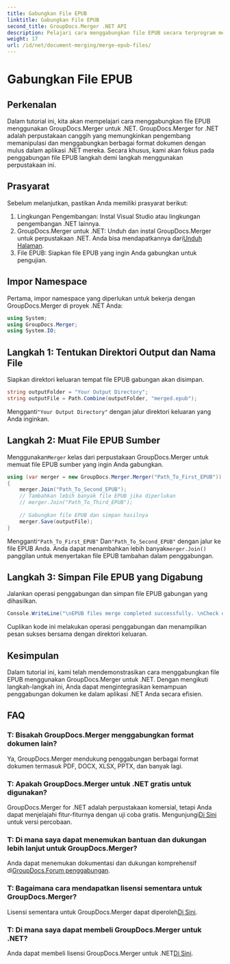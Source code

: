```yaml
---
title: Gabungkan File EPUB
linktitle: Gabungkan File EPUB
second_title: GroupDocs.Merger .NET API
description: Pelajari cara menggabungkan file EPUB secara terprogram menggunakan GroupDocs.Merger untuk .NET. Ikuti tutorial langkah demi langkah kami.
weight: 17
url: /id/net/document-merging/merge-epub-files/
---
```


# Gabungkan File EPUB

## Perkenalan
Dalam tutorial ini, kita akan mempelajari cara menggabungkan file EPUB menggunakan GroupDocs.Merger untuk .NET. GroupDocs.Merger for .NET adalah perpustakaan canggih yang memungkinkan pengembang memanipulasi dan menggabungkan berbagai format dokumen dengan mulus dalam aplikasi .NET mereka. Secara khusus, kami akan fokus pada penggabungan file EPUB langkah demi langkah menggunakan perpustakaan ini.
## Prasyarat
Sebelum melanjutkan, pastikan Anda memiliki prasyarat berikut:
1. Lingkungan Pengembangan: Instal Visual Studio atau lingkungan pengembangan .NET lainnya.
2.  GroupDocs.Merger untuk .NET: Unduh dan instal GroupDocs.Merger untuk perpustakaan .NET. Anda bisa mendapatkannya dari[Unduh Halaman](https://releases.groupdocs.com/merger/net/).
3. File EPUB: Siapkan file EPUB yang ingin Anda gabungkan untuk pengujian.

## Impor Namespace
Pertama, impor namespace yang diperlukan untuk bekerja dengan GroupDocs.Merger di proyek .NET Anda:
```csharp
using System; 
using GroupDocs.Merger;
using System.IO;
```
## Langkah 1: Tentukan Direktori Output dan Nama File
Siapkan direktori keluaran tempat file EPUB gabungan akan disimpan.
```csharp
string outputFolder = "Your Output Directory";
string outputFile = Path.Combine(outputFolder, "merged.epub");
```
 Mengganti`"Your Output Directory"` dengan jalur direktori keluaran yang Anda inginkan.
## Langkah 2: Muat File EPUB Sumber
 Menggunakan`Merger` kelas dari perpustakaan GroupDocs.Merger untuk memuat file EPUB sumber yang ingin Anda gabungkan.
```csharp
using (var merger = new GroupDocs.Merger.Merger("Path_To_First_EPUB"))
{
    merger.Join("Path_To_Second_EPUB");
    // Tambahkan lebih banyak file EPUB jika diperlukan
    // merger.Join("Path_To_Third_EPUB");
    
    // Gabungkan file EPUB dan simpan hasilnya
    merger.Save(outputFile);
}
```
 Mengganti`"Path_To_First_EPUB"` Dan`"Path_To_Second_EPUB"` dengan jalur ke file EPUB Anda. Anda dapat menambahkan lebih banyak`merger.Join()` panggilan untuk menyertakan file EPUB tambahan dalam penggabungan.
## Langkah 3: Simpan File EPUB yang Digabung
Jalankan operasi penggabungan dan simpan file EPUB gabungan yang dihasilkan.
```csharp
Console.WriteLine("\nEPUB files merge completed successfully. \nCheck output in {0}", outputFolder);
```
Cuplikan kode ini melakukan operasi penggabungan dan menampilkan pesan sukses bersama dengan direktori keluaran.

## Kesimpulan
Dalam tutorial ini, kami telah mendemonstrasikan cara menggabungkan file EPUB menggunakan GroupDocs.Merger untuk .NET. Dengan mengikuti langkah-langkah ini, Anda dapat mengintegrasikan kemampuan penggabungan dokumen ke dalam aplikasi .NET Anda secara efisien.

## FAQ
### T: Bisakah GroupDocs.Merger menggabungkan format dokumen lain?
Ya, GroupDocs.Merger mendukung penggabungan berbagai format dokumen termasuk PDF, DOCX, XLSX, PPTX, dan banyak lagi.
### T: Apakah GroupDocs.Merger untuk .NET gratis untuk digunakan?
 GroupDocs.Merger for .NET adalah perpustakaan komersial, tetapi Anda dapat menjelajahi fitur-fiturnya dengan uji coba gratis. Mengunjungi[Di Sini](https://releases.groupdocs.com/) untuk versi percobaan.
### T: Di mana saya dapat menemukan bantuan dan dukungan lebih lanjut untuk GroupDocs.Merger?
 Anda dapat menemukan dokumentasi dan dukungan komprehensif di[GroupDocs.Forum penggabungan](https://forum.groupdocs.com/c/merger/32).
### T: Bagaimana cara mendapatkan lisensi sementara untuk GroupDocs.Merger?
 Lisensi sementara untuk GroupDocs.Merger dapat diperoleh[Di Sini](https://purchase.groupdocs.com/temporary-license/).
### T: Di mana saya dapat membeli GroupDocs.Merger untuk .NET?
 Anda dapat membeli lisensi GroupDocs.Merger untuk .NET[Di Sini](https://purchase.groupdocs.com/buy).